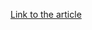 [Link to the article](https://www.bleepingcomputer.com/news/microsoft/microsoft-says-recent-windows-11-updates-break-ssh-connections/)
